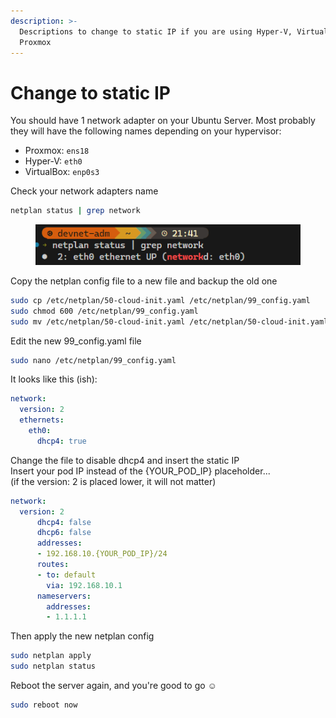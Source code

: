 ```yaml
---
description: >-
  Descriptions to change to static IP if you are using Hyper-V, VirtualBox or
  Proxmox
---
```


# Change to static IP

You should have 1 network adapter on your Ubuntu Server. Most probably they will have the following names depending on your hypervisor:

* Proxmox: `ens18`
* Hyper-V: `eth0`
* VirtualBox: `enp0s3`

Check your network adapters name

```bash
netplan status | grep network
```

<figure><img src="../../.gitbook/assets/image (1) (1) (1) (1) (1) (1) (1) (1) (1) (1) (1) (1) (1).png" alt=""><figcaption></figcaption></figure>

Copy the netplan config file to a new file and backup the old one

```bash
sudo cp /etc/netplan/50-cloud-init.yaml /etc/netplan/99_config.yaml
sudo chmod 600 /etc/netplan/99_config.yaml
sudo mv /etc/netplan/50-cloud-init.yaml /etc/netplan/50-cloud-init.yaml.bak
```

Edit the new 99\_config.yaml file

```bash
sudo nano /etc/netplan/99_config.yaml
```

It looks like this (ish):

```yaml
network:
  version: 2
  ethernets:
    eth0:
      dhcp4: true
```

Change the file to disable dhcp4 and insert the static IP\
Insert your pod IP instead of the {YOUR\_POD\_IP} placeholder...\
(if the version: 2 is placed lower, it will not matter)

```yaml
network:
  version: 2
      dhcp4: false
      dhcp6: false
      addresses:
      - 192.168.10.{YOUR_POD_IP}/24
      routes:
      - to: default
        via: 192.168.10.1
      nameservers:
        addresses: 
        - 1.1.1.1
```

Then apply the new netplan config

```bash
sudo netplan apply
sudo netplan status
```

Reboot the server again, and you're good to go :relaxed:

```bash
sudo reboot now
```
